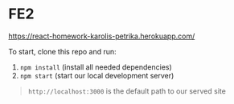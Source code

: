# FE2

https://react-homework-karolis-petrika.herokuapp.com/

To start, clone this repo and run:
1. `npm install` (install all needed dependencies)
2. `npm start` (start our local development server)

> `http://localhost:3000` is the default path to our served site
